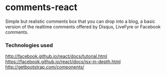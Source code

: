 # comments-react
Simple but realistic comments box that you can drop into a blog, a basic version of the realtime comments offered by Disqus, LiveFyre or Facebook comments.

### Technologies used
http://facebook.github.io/react/docs/tutorial.html
https://facebook.github.io/react/docs/jsx-in-depth.html
http://getbootstrap.com/components/

